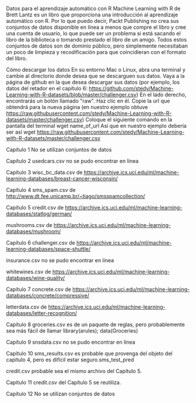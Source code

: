 Datos para el aprendizaje automático con R
Machine Learning with R de Brett Lantz es un libro que proporciona una introducción al aprendizaje automático con R. Por lo que puedo decir, Packt Publishing no crea sus conjuntos de datos disponible en línea a menos que compre el libro y cree una cuenta de usuario, lo que puede ser un problema si está sacando el libro de la biblioteca o tomando prestado el libro de un amigo. Todos estos conjuntos de datos son de dominio público, pero simplemente necesitaban un poco de limpieza y recodificación para que coincidieran con el formato del libro.

Cómo descargar los datos
En su entorno Mac o Linux, abra una terminal y cambie al directorio donde desea que se descarguen sus datos.
Vaya a la página de github en la que desea descargar sus datos (por ejemplo, los datos del retador en el capítulo 6: https://github.com/stedy/Machine-Learning-with-R-datasets/blob/master/challenger.csv)
En el lado derecho, encontrarás un botón llamado "raw". Haz clic en él.
Copie la url que obtendrá para la nueva página (en nuestro ejemplo obtuve https://raw.githubusercontent.com/stedy/Machine-Learning-with-R-datasets/master/challenger.csv)
Coloque el siguiente comando en la pantalla del terminal wget name_of_url
Así que en nuestro ejemplo debería ser así wget https://raw.githubusercontent.com/stedy/Machine-Learning-with-R-datasets/master/challenger.csv

Capítulo 1
No se utilizan conjuntos de datos

Capítulo 2
usedcars.csv no se pudo encontrar en línea

Capítulo 3
wisc_bc_data.csv de https://archive.ics.uci.edu/ml/machine-learning-databases/breast-cancer-wisconsin/

Capítulo 4
sms_spam.csv de http://www.dt.fee.unicamp.br/~tiago/smsspamcollection/

Capítulo 5
credit.csv de https://archive.ics.uci.edu/ml/machine-learning-databases/statlog/german/

mushrooms.csv de https://archive.ics.uci.edu/ml/machine-learning-databases/mushroom/

Capítulo 6
challenger.csv de https://archive.ics.uci.edu/ml/machine-learning-databases/space-shuttle/

insurance.csv no se pudo encontrar en línea

whitewines.csv de https://archive.ics.uci.edu/ml/machine-learning-databases/wine-quality/

Capítulo 7
concrete.csv de https://archive.ics.uci.edu/ml/machine-learning-databases/concrete/compressive/

letterdata.csv de https://archive.ics.uci.edu/ml/machine-learning-databases/letter-recognition/

Capítulo 8
groceries.csv es de un paquete de reglas, pero probablemente sea más fácil de llamar library(arules); data(Groceries)

Capítulo 9
snsdata.csv no se pudo encontrar en línea

Capítulo 10
sms_results.csv es probable que provenga del objeto del capítulo 4, pero es difícil estar seguro.sms_test_pred

credit.csv probable sea el mismo archivo del Capítulo 5.

Capítulo 11
credit.csv del Capítulo 5 se reutiliza.

Capítulo 12
No se utilizan conjuntos de datos
